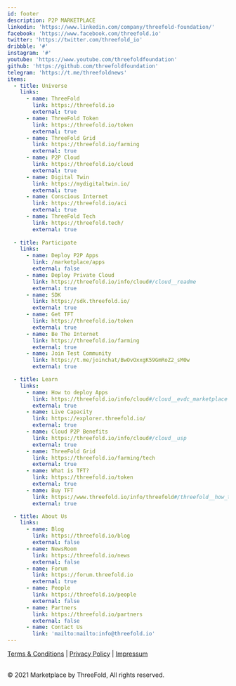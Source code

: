 ```yaml
---
id: footer
description: P2P MARKETPLACE
linkedin: 'https://www.linkedin.com/company/threefold-foundation/'
facebook: 'https://www.facebook.com/threefold.io'
twitter: 'https://twitter.com/threefold_io'
dribbble: '#'
instagram: '#'
youtube: 'https://www.youtube.com/threefoldfoundation'
github: 'https://github.com/threefoldfoundation'
telegram: 'https://t.me/threefoldnews'
items:
  - title: Universe
    links: 
      - name: ThreeFold
        link: https://threefold.io
        external: true
      - name: ThreeFold Token
        link: https://threefold.io/token
        external: true
      - name: ThreeFold Grid
        link: https://threefold.io/farming
        external: true
      - name: P2P Cloud
        link: https://threefold.io/cloud
        external: true
      - name: Digital Twin
        link: https://mydigitaltwin.io/
        external: true
      - name: Conscious Internet
        link: https://threefold.io/aci
        external: true
      - name: ThreeFold Tech
        link: https://threefold.tech/
        external: true
        
  - title: Participate
    links: 
      - name: Deploy P2P Apps
        link: /marketplace/apps
        external: false
      - name: Deploy Private Cloud
        link: https://threefold.io/info/cloud#/cloud__readme
        external: true
      - name: SDK
        link: https://sdk.threefold.io/
        external: true
      - name: Get TFT
        link: https://threefold.io/token
        external: true
      - name: Be The Internet
        link: https://threefold.io/farming
        external: true
      - name: Join Test Community
        link: https://t.me/joinchat/BwOvOxxgK59GmRoZ2_sM0w
        external: true

  - title: Learn
    links: 
      - name: How to deploy Apps
        link: https://threefold.io/info/cloud#/cloud__evdc_marketplace
        external: true
      - name: Live Capacity
        link: https://explorer.threefold.io/
        external: true
      - name: Cloud P2P Benefits
        link: https://threefold.io/info/cloud#/cloud__usp
        external: true
      - name: ThreeFold Grid
        link: https://threefold.io/farming/tech
        external: true
      - name: What is TFT?
        link: https://threefold.io/token
        external: true
      - name: Buy TFT
        link: https://www.threefold.io/info/threefold#/threefold__how_to_buy_and_sell
        external: true

  - title: About Us
    links: 
      - name: Blog
        link: https://threefold.io/blog
        external: false
      - name: NewsRoom
        link: https://threefold.io/news
        external: false
      - name: Forum
        link: https://forum.threefold.io
        external: true
      - name: People
        link: https://threefold.io/people
        external: false
      - name: Partners
        link: https://threefold.io/partners
        external: false
      - name: Contact Us
        link: 'mailto:mailto:info@threefold.io'
---
```


[Terms & Conditions](https://threefold.io/info/legal#/legal__terms_conditions_websites) | [Privacy Policy](https://threefold.io/info/legal#/legal__privacypolicy) | [Impressum]()

<br/>
&#xA9; 2021 Marketplace by ThreeFold, All rights reserved.


